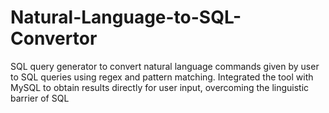 # Natural-Language-to-SQL-Convertor
SQL query generator to convert natural language commands given by user to SQL queries using regex and pattern matching. Integrated the tool with MySQL to obtain results directly for user input, overcoming the linguistic barrier of SQL

